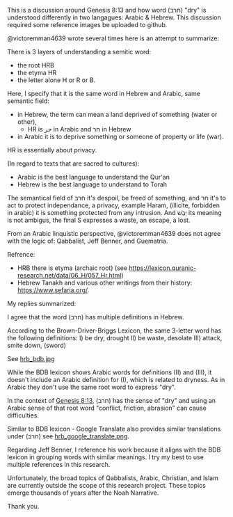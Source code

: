 This is a discussion around Genesis 8:13 and how word (חרב) "dry" is understood differently in two langagues: Arabic & Hebrew. This discussion required some reference images be uploaded to github.

@victoremman4639  wrote several times here is an attempt to summarize:

There is 3 layers of understanding a semitic word:
- the root HRB
- the etyma HR
- the letter alone H or R or B. 

Here, I specify that it is the same word in Hebrew and Arabic, same semantic field:
- in Hebrew, the term can mean a land deprived of something (water or other),
    - HR is حر in Arabic and חר in Hebrew 
- in Arabic it is to deprive something or someone of property or life (war). 

HR is essentially about privacy.

(In regard to texts that are sacred to cultures):
- Arabic is the best language to understand the Qur'an
- Hebrew is the best language to understand to Torah

The semantical field of חרב it's despoil, be freed of something, and חר it's to act to protect independance, a privacy, example Haram, (illicite, forbidden in arabic) it is something protected from any intrusion. And יָבֵשׁ its meaning is not ambigus, the final S expresses a waste, an escape, a lost. 

From an Arabic linquistic perspective, @victoremman4639 does not agree with the logic of: Qabbalist, Jeff Benner, and Guematria.

Refrence:
- HRB there is etyma (archaic root) (see https://lexicon.quranic-research.net/data/06_H/057_Hr.html)
- Hebrew Tanakh and various other writings from their history: https://www.sefaria.org/.


My replies summarized:

I agree that the word (חרב) has multiple definitions in Hebrew.

According to the Brown-Driver-Briggs Lexicon, the same 3-letter word has the following definitions:
I) be dry, drought
II) be waste, desolate
III) attack, smite down, (sword)

See [hrb_bdb.jpg](hrb_bdb.jpg)

While the BDB lexicon shows Arabic words for definitions (II) and (III), it doesn't include an Arabic definition for (I), which is related to dryness. As in Arabic they don't use the same root word to express "dry".

In the context of [Genesis 8:13](gen8.13.png), (חרב) has the sense of "dry" and using an Arabic sense of that root word "conflict, friction, abrasion" can cause difficulties.

Similar to BDB lexicon - Google Translate also provides similar translations under (חרב) see [hrb_google_translate.png](hrb_google_translate.png).

Regarding Jeff Benner, I reference his work because it aligns with the BDB lexicon in grouping words with similar meanings.  I try my best to use multiple references in this research.

Unfortunately, the broad topics of Qabbalists, Arabic, Christian, and Islam are currently outside the scope of this research project. These topics emerge thousands of years after the Noah Narrative.

Thank you.
